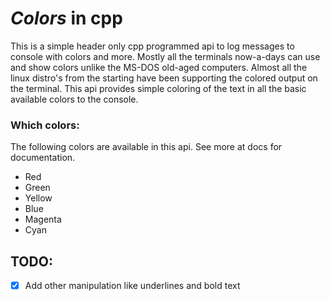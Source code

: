 
# *Colors* in cpp

This is a simple header only cpp programmed api to log messages to console
with colors and more. Mostly all the terminals now-a-days can use and
show colors unlike the MS-DOS old-aged computers. Almost all the linux
distro's from the starting have been supporting the colored output on
the terminal. This api provides simple coloring of the text in all the
basic available colors to the console.

### Which colors:
The following colors are available in this api. See more at docs for
documentation.

- Red
- Green
- Yellow
- Blue
- Magenta
- Cyan

## TODO:
- [X] Add other manipulation like underlines and bold text
